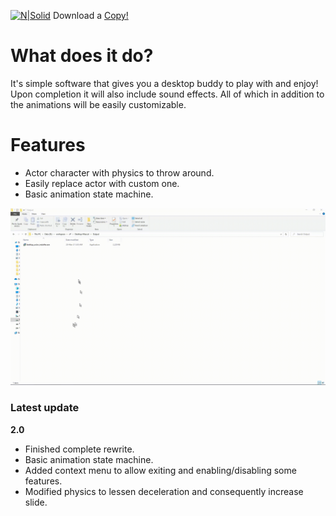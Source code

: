 [![N|Solid](https://i.imgur.com/gSg0JVk.png)](https://twitter.com/PhylacteryLost)
Download a [Copy!](https://drive.google.com/open?id=1dmeJtw2hUEC9tUNvFVBSc-A5Df4_tUV7)

# What does it do?
It's simple software that gives you a desktop buddy to play with and enjoy! Upon completion it will also include sound effects. All of which in addition to the animations will be easily customizable.

# Features
- Actor character with physics to throw around.
- Easily replace actor with custom one.
- Basic animation state machine.


![demo](demo.gif)



### Latest update
**2.0**
- Finished complete rewrite.
- Basic animation state machine.
- Added context menu to allow exiting and enabling/disabling some features.
- Modified physics to lessen deceleration and consequently increase slide.
